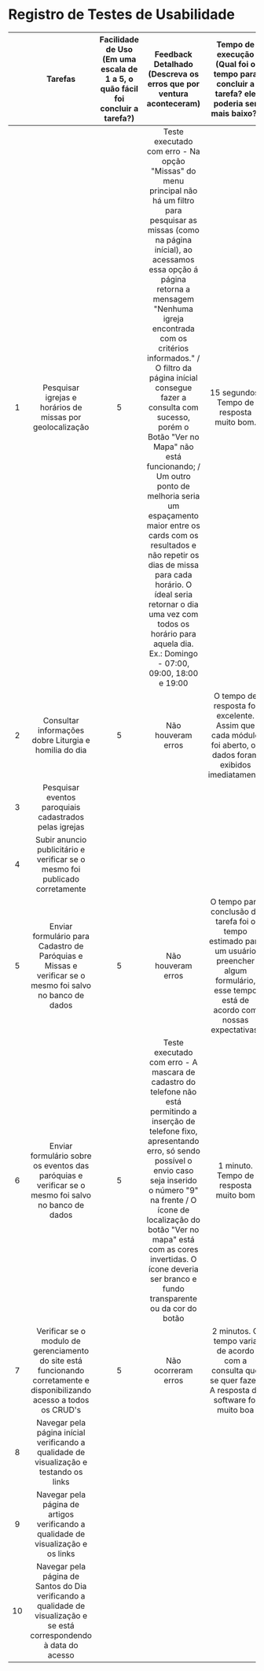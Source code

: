 # Registro de Testes de Usabilidade


| | **Tarefas** | **Facilidade de Uso (Em uma escala de 1 a 5, o quão fácil foi concluir a tarefa?)** | **Feedback Detalhado (Descreva os erros que por ventura aconteceram)** | **Tempo de execução (Qual foi o tempo para concluir a tarefa? ele poderia ser mais baixo?)** | **Número de Erros (Quantos erros ocorreram na execução da tarefa?)** |
| :---: | :---: | :---: | :---: | :---: | :---: |
| 1 | Pesquisar igrejas e horários de missas por geolocalização | 5 | Teste executado com erro - Na opção "Missas" do menu principal não há um filtro para pesquisar as missas (como na página inícial), ao acessamos essa opção á página retorna a mensagem "Nenhuma igreja encontrada com os critérios informados." / O filtro da página inícial consegue fazer a consulta com sucesso, porém o Botão "Ver no Mapa" não está funcionando; / Um outro ponto de melhoria seria um espaçamento maior entre os cards com os resultados e não repetir os dias de missa para cada horário. O ídeal seria retornar o dia uma vez com todos os horário para aquela dia. Ex.: Domingo - 07:00, 09:00, 18:00 e 19:00 | 15 segundos. Tempo de resposta muito bom. | 2 erros (Botão "ver no mapa" e ausência do filtro na página "Missas" |
| 2 | Consultar informações dobre Liturgia e homilia do dia | 5 | Não houveram erros | O tempo de resposta foi excelente. Assim que cada módulo foi aberto, os dados foram exibidos imediatamente | 0 erros |
| 3 | Pesquisar eventos paroquiais cadastrados pelas igrejas |  |  |  |  |
| 4 | Subir anuncio publicitário e verificar se o mesmo foi publicado corretamente |  |  |  |  |
| 5 | Enviar formulário para Cadastro de Paróquias e Missas e verificar se o mesmo foi salvo no banco de dados | 5 | Não houveram erros | O tempo para conclusão da tarefa foi o tempo estimado para um usuário preencher algum formulário, esse tempo está de acordo com nossas expectativas. | 0 erros |
| 6 | Enviar formulário sobre os eventos das paróquias e verificar se o mesmo foi salvo no banco de dados | 5 | Teste executado com erro - A mascara de cadastro do telefone não está permitindo a inserção de telefone fixo, apresentando erro, só sendo possível o envio caso seja inserido o número "9" na frente / O ícone de localização do botão "Ver no mapa" está com as cores invertidas. O ícone deveria ser branco e fundo transparente ou da cor do botão | 1 minuto. Tempo de resposta muito bom | 1 erro (Mascará do telefone que só permite o cadastro do celular) |
| 7 | Verificar se o modulo de gerenciamento do site está funcionando corretamente e disponibilizando acesso a todos os CRUD's | 5 | Não ocorreram erros | 2 minutos. O tempo varia de acordo com a consulta que se quer fazer. A resposta do software foi muito boa | Nenhum erro ocorreu durante a execução da tarefa |
| 8 | Navegar pela página inícial verificando a qualidade de visualização e testando os links |  |  |  |  |
| 9 | Navegar pela página de artigos verificando a qualidade de visualização e os links |  |  |  |  |
| 10 | Navegar pela página de Santos do Dia verificando a qualidade de visualização e se está correspondendo à data do acesso |  |  |  |  |



<!--
Após realizar os testes de usabilidade, obtém-se um relatório a partir das análises realizadas. O Registro de Testes de Usabilidade é um relatório que contém as evidências dos testes e relatos dos usuários participantes, baseado no Plano de Testes de Usabilidade desenvolvido para os casos de uso desta etapa.

As referências abaixo irão auxiliá-lo na geração do artefato “Registro de Testes de Usabilidade”.

> **Links Úteis**:
> - [Ferramentas de Testes de Usabilidade](https://www.usability.gov/how-to-and-tools/resources/templates.html)
-->
